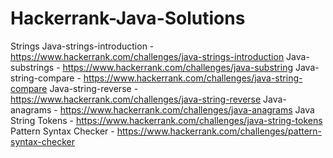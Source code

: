 # Hackerrank-Java-Solutions
Strings 
	Java-strings-introduction - https://www.hackerrank.com/challenges/java-strings-introduction
	Java-substrings - https://www.hackerrank.com/challenges/java-substring
	Java-string-compare - https://www.hackerrank.com/challenges/java-string-compare
	Java-string-reverse - https://www.hackerrank.com/challenges/java-string-reverse
	Java-anagrams - https://www.hackerrank.com/challenges/java-anagrams
	Java String Tokens - https://www.hackerrank.com/challenges/java-string-tokens
	Pattern Syntax Checker - https://www.hackerrank.com/challenges/pattern-syntax-checker